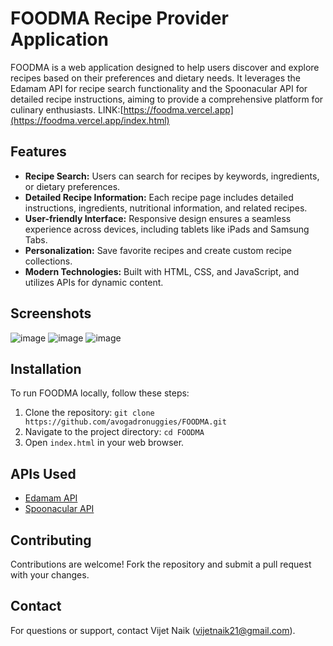 # FOODMA Recipe Provider Application

FOODMA is a web application designed to help users discover and explore recipes based on their preferences and dietary needs. It leverages the Edamam API for recipe search functionality and the Spoonacular API for detailed recipe instructions, aiming to provide a comprehensive platform for culinary enthusiasts.
LINK:[https://foodma.vercel.app](https://foodma.vercel.app/index.html)

## Features

- **Recipe Search:** Users can search for recipes by keywords, ingredients, or dietary preferences.
- **Detailed Recipe Information:** Each recipe page includes detailed instructions, ingredients, nutritional information, and related recipes.
- **User-friendly Interface:** Responsive design ensures a seamless experience across devices, including tablets like iPads and Samsung Tabs.
- **Personalization:** Save favorite recipes and create custom recipe collections.
- **Modern Technologies:** Built with HTML, CSS, and JavaScript, and utilizes APIs for dynamic content.

## Screenshots
![image](https://github.com/avogadronuggies/FOODMA/assets/94660343/79105013-d8f7-4e61-b465-2cbf469d2261) 
![image](https://github.com/avogadronuggies/FOODMA/assets/94660343/b97c4ea3-9dbf-48d3-97ba-fcdc4aea8698) 
![image](https://github.com/avogadronuggies/FOODMA/assets/94660343/8891b4c5-72cf-4dcb-aa25-60aa2a4b3f7c)

## Installation

To run FOODMA locally, follow these steps:

1. Clone the repository: `git clone https://github.com/avogadronuggies/FOODMA.git`
2. Navigate to the project directory: `cd FOODMA`
3. Open `index.html` in your web browser.

## APIs Used

- [Edamam API](https://developer.edamam.com/edamam-recipe-api)
- [Spoonacular API](https://spoonacular.com/food-api)

## Contributing

Contributions are welcome! Fork the repository and submit a pull request with your changes.

## Contact

For questions or support, contact Vijet Naik (vijetnaik21@gmail.com).
